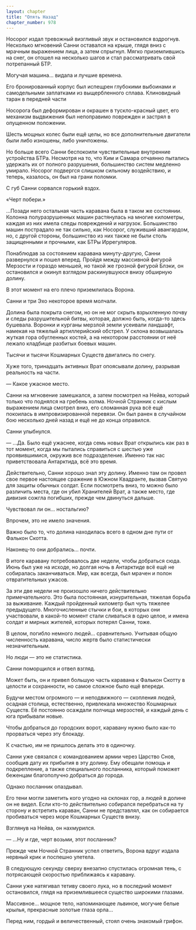 ```yaml
---
layout: chapter
title: "Опять Назад"
chapter_number: 978
---
```


Носорог издал тревожный визгливый звук и остановился вздрогнув. Несколько мгновений Санни оставался на крыше, глядя вниз с мрачным выражением лица, а затем спрыгнул. Мягко приземлившись на снег, он отошел на несколько шагов и стал рассматривать свой потрепанный БТР.

Могучая машина... видала и лучшие времена.

Его бронированный корпус был испещрен глубокими выбоинами и самодельными заплатками из выщербленного сплава. Клиновидный таран в передней части

Носорога был деформирован и окрашен в тускло-красный цвет, его механизм выдвижения был непоправимо поврежден и застрял в опущенном положении.

Шесть мощных колес были ещё целы, но все дополнительные двигатели были либо изношены, либо уничтожены.

Но больше всего Санни беспокоили чувствительные внутренние устройства БТРа. Несмотря на то, что Ким и Самара отчаянно пытались удержать их от полного разрушения, большинство систем медленно умирало. Носорог подвергся слишком сильному воздействию, и теперь, казалось, он был на грани поломки.

С губ Санни сорвался горький вздох.

«Черт побери.»

...Позади него остальная часть каравана была в таком же состоянии. Колонна полуразрушенных машин растянулась на многие километры, каждая из них имела следы повреждений и нагрузок. Большинство машин пострадало не так сильно, как Носорог, служивший авангардом, но, с другой стороны, большинство из них также не были столь защищенными и прочными, как БТРы Иррегуляров.

Понаблюдав за состоянием каравана минуту-другую, Санни развернулся и пошел вперед. Пройдя между массивной фигурой Мерзости и гораздо меньшей, но такой же грозной фигурой Блэки, он остановился и окинул взглядом раскинувшуюся внизу обширную долину.

В этот момент на его плечо приземлилась Ворона.

Санни и три Эхо некоторое время молчали.

Долина была покрыта снегом, но он не мог скрыть взрыхленную почву и следы разрушительной битвы, которая, должно быть, когда-то здесь бушевала. Воронки и курганы мерзлой земли усеивали ландшафт, намекая на тяжелый артиллерийский обстрел. У склона возвышалась жуткая гора обугленных костей, а на некотором расстоянии от неё лежало кладбище разбитых боевых машин.

Тысячи и тысячи Кошмарных Существ двигались по снегу.

Хуже того, тринадцать активных Врат опоясывали долину, разрывая реальность на части.

— Какое ужасное место.

Санни на мгновение замешкался, а затем посмотрел на Нейва, который только что поднялся на гребень холма. Ночной Странник с кислым выражением лица смотрел вниз, его сломанная рука всё ещё покоилась в импровизированной перевязи. Он был ранен в случайном бою несколько дней назад и ещё не до конца оправился.

Санни улыбнулся.

— ...Да. Было ещё ужаснее, когда семь новых Врат открылись как раз в тот момент, когда мы пытались справиться с шестью уже проявившимися, окружив все подразделение. Именно так нас приветствовала Антарктида, всё это время.

Действительно, Санни хорошо знал эту долину. Именно там он провел свое первое настоящее сражение в Южном Квадранте, вызвав Святую для защиты обычных солдат. Если посмотреть вниз, то можно было различить места, где он убил Хранителей Врат, а также место, где дивизия сожгла погибших, прежде чем двинуться дальше.

Чувствовал ли он... ностальгию?

Впрочем, это не имело значения.

Важно было то, что долина находилась всего в одном дне пути от Фалькон Скотта.

Наконец-то они добрались... почти.

В итоге каравану потребовалось две недели, чтобы добраться сюда. Июнь был уже на исходе, но долгая ночь в Антарктиде всё ещё не собиралась заканчиваться. Мир, как всегда, был мрачен и полон отвратительных ужасов.

За эти две недели не произошло ничего действительно примечательного. Это была постоянная, изнурительная, тяжелая борьба за выживание. Каждый пройденный километр был чуть тяжелее предыдущего. Многочисленные стычки и бои, в которых они участвовали, в какой-то момент стали сливаться в одно целое, и имена солдат и мирных жителей, которых потерял Санни, тоже.

В целом, погибло немного людей... сравнительно. Учитывая общую численность каравана, число жертв было статистически незначительным.

Но люди — это не статистика.

Санни поморщился и отвел взгляд.

Может быть, он и привел большую часть каравана к Фалькон Скотту в целости и сохранности, но самое сложное было ещё впереди.

Будучи местом огромного — и неподвижного — скопления людей, осадная столица, естественно, привлекала множество Кошмарных Существ. Её постоянно осаждали полчища мерзостей, и каждый день с юга прибывали новые.

Чтобы добраться до городских ворот, каравану нужно было как-то прорваться через эту блокаду.

К счастью, им не пришлось делать это в одиночку.

Санни уже связался с командованием армии через Царство Снов, сообщив дату их прибытия в эту долину. Ему обещали помощь и подкрепление, а также специального посланника, который поможет беженцам благополучно добраться до города.

Однако посланник опаздывал.

Его тени могли заметить кого угодно на склонах гор, а людей в долине он не видел. Если кто-то действительно собирался перебраться на ту сторону и встретить караван, Санни не представлял, как он собирается пробиваться через море Кошмарных Существ внизу.

Взглянув на Нейва, он нахмурился.

— ...Ну и где, черт возьми, этот посланник?

Прежде чем Ночной Странник успел ответить, Ворона вдруг издала нервный крик и поспешно улетела.

В следующую секунду сверху внезапно спустилась огромная тень, с потрясающей скоростью приближаясь к каравану.

Санни уже натягивал тетиву своего лука, но в последний момент остановился, глядя на приземлившееся существо широкими глазами.

Массивное... мощное тело, напоминающее львиное, могучие белые крылья, прекрасные золотые глаза орла...

Перед ним, гордый и величественный, стоял очень знакомый грифон.